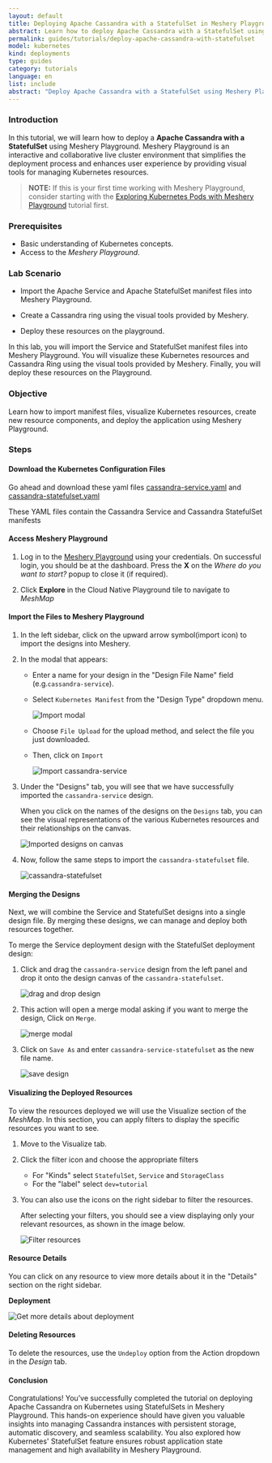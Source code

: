 ```yaml
---
layout: default
title: Deploying Apache Cassandra with a StatefulSet in Meshery Playground
abstract: Learn how to deploy Apache Cassandra with a StatefulSet using Meshery.
permalink: guides/tutorials/deploy-apache-cassandra-with-statefulset
model: kubernetes
kind: deployments
type: guides
category: tutorials
language: en
list: include
abstract: "Deploy Apache Cassandra with a StatefulSet using Meshery Playground in an interactive live cluster environment."
---
```


### Introduction

In this tutorial, we will learn how to deploy a **Apache Cassandra with a StatefulSet** using Meshery Playground. Meshery Playground is an interactive and collaborative live cluster environment that simplifies the deployment process and enhances user experience by providing visual tools for managing Kubernetes resources.

> **NOTE:** If this is your first time working with Meshery Playground, consider starting with the [Exploring Kubernetes Pods with Meshery Playground](https://docs.meshery.io/guides/tutorials/kubernetes-pods) tutorial first.

### Prerequisites

- Basic understanding of Kubernetes concepts.
- Access to the _Meshery Playground_.

### Lab Scenario

- Import the Apache Service and Apache StatefulSet manifest files into Meshery Playground.

- Create a Cassandra ring using the visual tools provided by Meshery.

- Deploy these resources on the playground.

In this lab, you will import the Service and StatefulSet manifest files into Meshery Playground. You will visualize these Kubernetes resources and Cassandra Ring using the visual tools provided by Meshery. Finally, you will deploy these resources on the Playground.

### Objective

Learn how to import manifest files, visualize Kubernetes resources, create new resource components, and deploy the application using Meshery Playground.

### Steps

#### Download the Kubernetes Configuration Files

Go ahead and download these yaml files [cassandra-service.yaml](https://kubernetes.io/examples/application/cassandra/cassandra-service.yaml) and [cassandra-statefulset.yaml](https://kubernetes.io/examples/application/cassandra/cassandra-statefulset.yaml)

These YAML files contain the Cassandra Service and Cassandra StatefulSet manifests

#### Access Meshery Playground

1. Log in to the [Meshery Playground](https://cloud.layer5.io/) using your credentials. On successful login, you should be at the dashboard. Press the **X** on the _Where do you want to start?_ popup to close it (if required).

2. Click **Explore** in the Cloud Native Playground tile to navigate to _MeshMap_

#### Import the Files to Meshery Playground

1. In the left sidebar, click on the upward arrow symbol(import icon) to import the designs into Meshery.

2. In the modal that appears:
   - Enter a name for your design in the "Design File Name" field (e.g.`cassandra-service`).

   - Select `Kubernetes Manifest` from the "Design Type" dropdown menu.

        ![Import modal](./screenshots/cassandra-1.png)

   - Choose `File Upload` for the upload method, and select the file you just downloaded.

   - Then, click on `Import`

        ![Import cassandra-service](./screenshots/cassandra-2.png)

3. Under the "Designs" tab, you will see that we have successfully imported the `cassandra-service` design.

   When you click on the names of the designs on the `Designs` tab, you can see the visual representations of the various Kubernetes resources and their relationships on the canvas.

    ![Imported designs on canvas](./screenshots/cassandra-3.png)

4. Now, follow the same steps to import the `cassandra-statefulset` file.

    ![cassandra-statefulset](./screenshots/cassandra-4.png)

#### Merging the Designs

Next, we will combine the Service and StatefulSet designs into a single design file. By merging these designs, we can manage and deploy both resources together.

To merge the Service deployment design with the StatefulSet deployment design:

1. Click and drag the `cassandra-service` design from the left panel and drop it onto the design canvas of the `cassandra-statefulset`.

    ![drag and drop design](./screenshots/cassandra-5.png)

2. This action will open a merge modal asking if you want to merge the design, Click on `Merge`.

    ![merge modal](./screenshots/cassandra-6.png)

3. Click on `Save As` and enter `cassandra-service-statefulset` as the new file name.

    ![save design](./screenshots/cassandra-7.png)

#### Visualizing the Deployed Resources

To view the resources deployed we will use the Visualize section of the _MeshMap_. In this section, you can apply filters to display the specific resources you want to see.

1. Move to the Visualize tab.
2. Click the filter icon and choose the appropriate filters

    - For "Kinds" select `StatefulSet`, `Service` and `StorageClass`
    - For the "label" select `dev=tutorial`

3. You can also use the icons on the right sidebar to filter the resources.

    After selecting your filters, you should see a view displaying only your relevant resources, as shown in the image below.

    ![Filter resources](./screenshots/cassandra-8.png)

#### Resource Details

You can click on any resource to view more details about it in the "Details" section on the right sidebar.

**Deployment**

![Get more details about deployment](./screenshots/cassandra-9.png)

#### Deleting Resources

To delete the resources, use the `Undeploy` option from the Action dropdown in the _Design_ tab.

#### Conclusion

Congratulations! You’ve successfully completed the tutorial on deploying Apache Cassandra on Kubernetes using StatefulSets in Meshery Playground. This hands-on experience should have given you valuable insights into managing Cassandra instances with persistent storage, automatic discovery, and seamless scalability. You also explored how Kubernetes' StatefulSet feature ensures robust application state management and high availability in Meshery Playground.